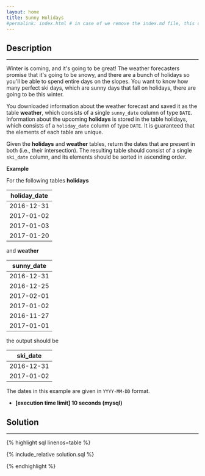 ```yaml
---
layout: home
title: Sunny Holidays
#permalink: index.html # in case of we remove the index.md file, this doc will be the index page
---
```


<div class="row">
<div class="columnStmt" markdown="1">

## Description

---

Winter is coming, and it's going to be great! The weather forecasters promise that it's going to be snowy, and there are a bunch of holidays so you'll be able to spend entire days on the slopes. You want to know how many perfect ski days, which are sunny days that fall on holidays, there are going to be this winter.

You downloaded information about the weather forecast and saved it as the table **weather**, which consists of a single <code>sunny_date</code> column of type <code>DATE</code>. Information about the upcoming **holidays** is stored in the table holidays, which consists of a <code>holiday_date</code> column of type <code>DATE</code>. It is guaranteed that the elements of each table are unique.

Given the **holidays** and **weather** tables, return the dates that are present in both (i.e., their intersection). The resulting table should consist of a single <code>ski_date</code> column, and its elements should be sorted in ascending order.

**Example**

For the following tables **holidays**

| holiday_date |
| ------------ |
| 2016-12-31   |
| 2017-01-02   |
| 2017-01-03   |
| 2017-01-20   |

and **weather**

| sunny_date |
| ---------- |
| 2016-12-31 |
| 2016-12-25 |
| 2017-02-01 |
| 2017-01-02 |
| 2016-11-27 |
| 2017-01-01 |

the output should be

| ski_date   |
| ---------- |
| 2016-12-31 |
| 2017-01-02 |

The dates in this example are given in <code>YYYY-MM-DD</code> format.

- **[execution time limit] 10 seconds (mysql)**

</div>
<div class="columnSol" markdown="1">

## Solution

---

{% highlight sql linenos=table %}

{% include_relative solution.sql %}

{% endhighlight %}

</div>
</div>

